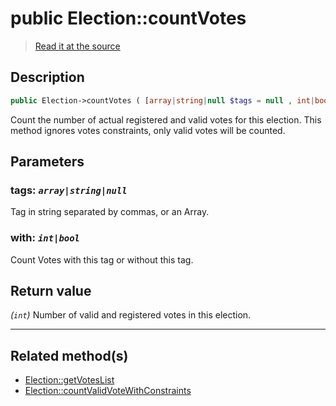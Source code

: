 # public Election::countVotes

> [Read it at the source](https://github.com/julien-boudry/Condorcet/blob/master/src/ElectionProcess/VotesProcess.php#L41)

## Description    

```php
public Election->countVotes ( [array|string|null $tags = null , int|bool $with = true] ): int
```

Count the number of actual registered and valid votes for this election. This method ignores votes constraints, only valid votes will be counted.

## Parameters

### **tags:** *`array|string|null`*   
Tag in string separated by commas, or an Array.    

### **with:** *`int|bool`*   
Count Votes with this tag or without this tag.    


## Return value   

*(`int`)* Number of valid and registered votes in this election.


---------------------------------------

## Related method(s)      

* [Election::getVotesList](/Docs/api-reference/Election%20Class/Election--getVotesList.md)    
* [Election::countValidVoteWithConstraints](/Docs/api-reference/Election%20Class/Election--countValidVoteWithConstraints.md)    
